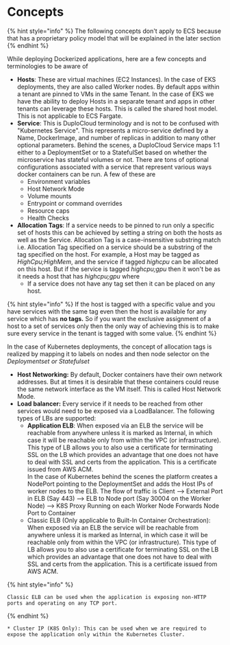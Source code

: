# Concepts

{% hint style="info" %}
The following concepts don't apply to ECS because that has a proprietary policy model that will be explained in the later section
{% endhint %}

While deploying Dockerized applications, here are a few concepts and terminologies to be aware of

* **Hosts**: These are virtual machines (EC2 Instances). In the case of EKS deployments, they are also called Worker nodes. By default apps within a tenant are pinned to VMs in the same Tenant. In the case of EKS we have the ability to deploy Hosts in a separate tenant and apps in other tenants can leverage these hosts. This is called the shared host model.\
  This is not applicable to ECS Fargate.
* **Service**: This is DuploCloud terminology and is not to be confused with "Kubernetes Service". This represents a micro-service defined by a Name, DockerImage, and number of replicas in addition to many other optional parameters. Behind the scenes, a DuploCloud Service maps 1:1 either to a DeploymentSet or to a StatefulSet based on whether the microservice has stateful volumes or not. There are tons of optional configurations associated with a service that represent various ways docker containers can be run. A few of these are
  * Environment variables
  * Host Network Mode
  * Volume mounts
  * Entrypoint or command overrides
  * Resource caps
  * Health Checks
* **Allocation Tags**: If a service needs to be pinned to run only a specific set of hosts this can be achieved by setting a string on both the hosts as well as the Service. Allocation Tag is a case-insensitive substring match i.e. Allocation Tag specified on a service should be a substring of the tag specified on the host. For example, a Host may be tagged as _HighCpu;HighMem_, and the service if tagged _highcpu_ can be allocated on this host. But if the service is tagged _highcpu;gpu_ then it won't be as it needs a host that has _highcpu;gpu_ where
  * If a service does not have any tag set then it can be placed on any host.

{% hint style="info" %}
If the host is tagged with a specific value and you have services with the same tag even then the host is available for any service which has **no tags.** So if you want the exclusive assignment of a host to a set of services only then the only way of achieving this is to make sure every service in the tenant is tagged with some value.
{% endhint %}

In the case of Kubernetes deployments, the concept of allocation tags is realized by mapping it to labels on nodes and then node selector on the _Deploymentset or Statefulset_

* **Host Networking:** By default, Docker containers have their own network addresses. But at times it is desirable that these containers could reuse the same network interface as the VM itself. This is called Host Network Mode.
* **Load balancer:** Every service if it needs to be reached from other services would need to be exposed via a LoadBalancer. The following types of LBs are supported:
  * **Application ELB**: When exposed via an ELB the service will be reachable from anywhere unless it is marked as Internal, in which case it will be reachable only from within the VPC (or infrastructure). This type of LB allows you to also use a certificate for terminating SSL on the LB which provides an advantage that one does not have to deal with SSL and certs from the application. This is a certificate issued from AWS ACM.\
    In the case of Kubernetes behind the scenes the platform creates a NodePort pointing to the DeploymentSet and adds the Host IPs of worker nodes to the ELB. The flow of traffic is Client --> External Port in ELB (Say 443) --> ELB to Node port (Say 30004 on the Worker Node) --> K8S Proxy Running on each Worker Node Forwards Node Port to Container
  * Classic ELB (Only applicable to Built-In Container Orchestration): When exposed via an ELB the service will be reachable from anywhere unless it is marked as Internal, in which case it will be reachable only from within the VPC (or infrastructure). This type of LB allows you to also use a certificate for terminating SSL on the LB which provides an advantage that one does not have to deal with SSL and certs from the application. This is a certificate issued from AWS ACM.

{% hint style="info" %}
```
Classic ELB can be used when the application is exposing non-HTTP ports and operating on any TCP port.
```
{% endhint %}

```
* Cluster IP (K8S Only): This can be used when we are required to expose the application only within the Kubernetes Cluster.
```
